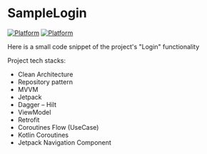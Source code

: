 # SampleLogin
[![Platform](https://img.shields.io/badge/Platform-Android-brightgreen.svg)](#)
[![Platform](https://img.shields.io/badge/Language-Kotlin-yellowgreen.svg)](#)

Here is a small code snippet of the project's "Login" functionality

Project tech stacks:

- Clean Architecture
- Repository pattern
- MVVM
- Jetpack
- Dagger – Hilt
- ViewModel
- Retrofit
- Coroutines Flow (UseCase)
- Kotlin Coroutines
- Jetpack Navigation Component

